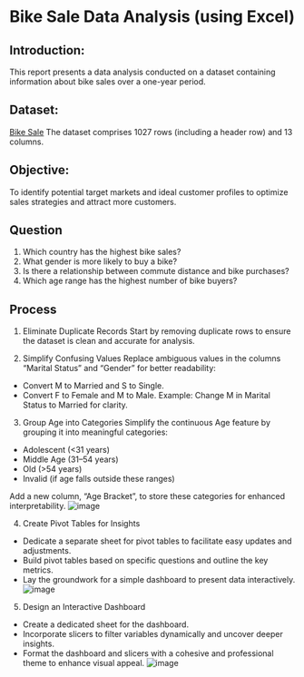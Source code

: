 # Bike Sale Data Analysis (using Excel)
## Introduction:
This report presents a data analysis conducted on a dataset containing information about bike sales over a one-year period. 
## Dataset: 
<a href="https://github.com/ThinhThuong/Excel-project/blob/main/1.%20Project%20Bike%20Sales.xlsx">Bike Sale</a> The dataset comprises 1027 rows (including a header row) and 13 columns.

## Objective:
To identify potential target markets and ideal customer profiles to optimize sales strategies and attract more customers.

## Question
1. Which country has the highest bike sales?
2. What gender is more likely to buy a bike?
3. Is there a relationship between commute distance and bike purchases?
4. Which age range has the highest number of bike buyers?

## Process
1. Eliminate Duplicate Records
Start by removing duplicate rows to ensure the dataset is clean and accurate for analysis.

2. Simplify Confusing Values
Replace ambiguous values in the columns “Marital Status” and “Gender” for better readability:
- Convert M to Married and S to Single.
- Convert F to Female and M to Male.
Example: Change M in Marital Status to Married for clarity.

3. Group Age into Categories
Simplify the continuous Age feature by grouping it into meaningful categories:
- Adolescent (<31 years)
- Middle Age (31–54 years)
- Old (>54 years)
- Invalid (if age falls outside these ranges)

Add a new column, “Age Bracket”, to store these categories for enhanced interpretability.
![image](https://github.com/user-attachments/assets/da986eb8-b62b-4ab3-b839-2f1638f51f5a)

4. Create Pivot Tables for Insights
- Dedicate a separate sheet for pivot tables to facilitate easy updates and adjustments.
- Build pivot tables based on specific questions and outline the key metrics.
- Lay the groundwork for a simple dashboard to present data interactively.
![image](https://github.com/user-attachments/assets/b425a221-16d0-4f53-971c-34a2a7fd3fd7)

5. Design an Interactive Dashboard
- Create a dedicated sheet for the dashboard.
- Incorporate slicers to filter variables dynamically and uncover deeper insights.
- Format the dashboard and slicers with a cohesive and professional theme to enhance visual appeal.
![image](https://github.com/user-attachments/assets/336cb977-b1a6-4ff4-9829-c57b2a25c1e7)
